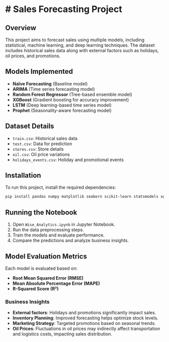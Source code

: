 # # Sales Forecasting Project

## Overview
This project aims to forecast sales using multiple models, including statistical, machine learning, and deep learning techniques. The dataset includes historical sales data along with external factors such as holidays, oil prices, and promotions.

## Models Implemented
- **Naïve Forecasting** (Baseline model)
- **ARIMA** (Time series forecasting model)
- **Random Forest Regressor** (Tree-based ensemble model)
- **XGBoost** (Gradient boosting for accuracy improvement)
- **LSTM** (Deep learning-based time series model)
- **Prophet** (Seasonality-aware forecasting model)

## Dataset Details
- `train.csv`: Historical sales data
- `test.csv`: Data for prediction
- `stores.csv`: Store details
- `oil.csv`: Oil price variations
- `holidays_events.csv`: Holiday and promotional events

## Installation
To run this project, install the required dependencies:
```bash
pip install pandas numpy matplotlib seaborn scikit-learn statsmodels xgboost prophet tensorflow
```

## Running the Notebook
1. Open `Wise_Analytics.ipynb` in Jupyter Notebook.
2. Run the data preprocessing steps.
3. Train the models and evaluate performance.
4. Compare the predictions and analyze business insights.

## Model Evaluation Metrics
Each model is evaluated based on:
- **Root Mean Squared Error (RMSE)**
- **Mean Absolute Percentage Error (MAPE)**
- **R-Squared Score (R²)**



### Business Insights
- **External factors**: Holidays and promotions significantly impact sales.
- **Inventory Planning**: Improved forecasting helps optimize stock levels.
- **Marketing Strategy**: Targeted promotions based on seasonal trends.
- **Oil Prices**: Fluctuations in oil prices may indirectly affect transportation and logistics costs, impacting sales distribution.




